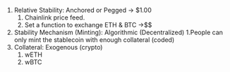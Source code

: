 1. Relative Stability: Anchored or Pegged -> $1.00
   1. Chainlink price feed.
   2. Set a function to exchange ETH & BTC ->$$
2. Stability Mechanism (Minting): Algorithmic (Decentralized)
   1.People can only mint the stablecoin with enough collateral (coded)
3. Collateral: Exogenous (crypto)
   1. wETH
   2. wBTC
